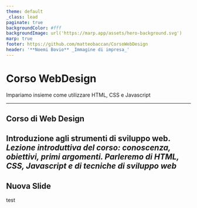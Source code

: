 ```yaml
---
theme: default
_class: lead
paginate: true
backgroundColor: #fff
backgroundImage: url('https://marp.app/assets/hero-background.svg')
marp: true
footer: https://github.com/matteobaccan/CorsoWebDesign
header: '**Noemi Bovio** _Immagine di impresa_' 
---
```


# Corso WebDesign

Impariamo insieme come utilizzare HTML, CSS e Javascript
<!-- _paginate: false -->
<!-- _footer: "" -->
<!-- style: "
img[alt~='center'] {
  display: block;
  margin: 0 auto;
}
" -->

---

## Corso di Web Design

Introduzione agli strumenti di sviluppo web.
_Lezione introduttiva del corso: conoscenza, obiettivi, primi argomenti.
Parleremo di HTML, CSS, Javascript e di tecniche di sviluppo web_
---

## Nuova Slide

test
